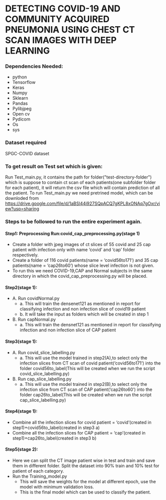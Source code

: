 # DETECTING COVID-19 AND COMMUNITY ACQUIRED PNEUMONIA USING CHEST CT SCAN IMAGES WITH DEEP LEARNING






### Dependencies Needed:
* python
* Tensorflow
* Keras
* Numpy
* Sklearn
* Pandas
* Pylibjpeg
* Open cv
* Pydicom
* Os
* sys

### Dataset required
SPGC-COVID dataset


### To get result on Test set which is given:
Run Test_main.py, it contains the path for folder("test-directory-folder") which is suppose to contain ct scan of each patients(one subfolder folder for each patient), it will return the csv file which will contain prediction of all the patient.
To run Test_main.py we need pretrined model, which can be downloded from https://drive.google.com/file/d/1aBSl44i927SQpACQ7gKPL8xONAq7gOxr/view?usp=sharing



### Steps to be followed to run the entire experiment again.
#### Step1: Preprocessing Run:covid_cap_preprocessing.py(stage 1)
* Create a folder with jpeg images of ct slices of 55 covid and 25 cap patient
with infection only with name ‘covid’ and ‘cap’ folder respectively.
* Create a folder of 116 covid patients(name = ‘covid56to171’) and 35 cap
patients(name = ‘cap26to60’) whose slice level infection is not given.
* To run this we need COVID-19,CAP and Normal subjects in the same
directory in which the covid_cap_preprocessing.py will be placed.
#### Step2(stage 1):
* A. Run covidNormal.py
    * a. This will train the densenet121 as mentioned in report for classifying
       infection and non infection slice of covid19 patient 
    * b. It will take the input as folders which will be created in step 1 
* B. Run capNormal.py 
    * a. This will train the densnet121 as mentioned in report for classifying
       infection and non infection slice of CAP patient
#### Step3(stage 1):
* A. Run covid_slice_labelling.py 
    * a. This will use the model trained in step2(A),to select only the infection
       slices from CT scan of covid patient(‘covid56to171’) into the folder
       covid56to_label(This will be created when we run the script covid_slice_labelling.py)
* B. Run cap_slice_labelling.py
    * a. This will use the model trained in step2(B),to select only the infection slice from CT scan of CAP patient(‘cap26to60’) into the folder
       cap26to_label(This will be created when we run the script cap_slice_labelling.py)
#### Step4(stage 1):
* Combine all the infection slices for covid patient = ‘covid’(created in step1)+covid56to_label(created in step3 a)
* Combine all the infection slices for CAP patient = ‘cap’(created in step1)+cap26to_label(created in step3 b)
#### Step5(stage 2):
* Here we can split the CT image patient wise in test and train and save them in different
folder. Split the dataset into 90% train and 10% test for patient of each category.
* Run the Training_model.py
   *  This will save the weights for the model at different epoch, use the model with minimum validation loss.
   *  This is the final model which can be used to classify the patient.
